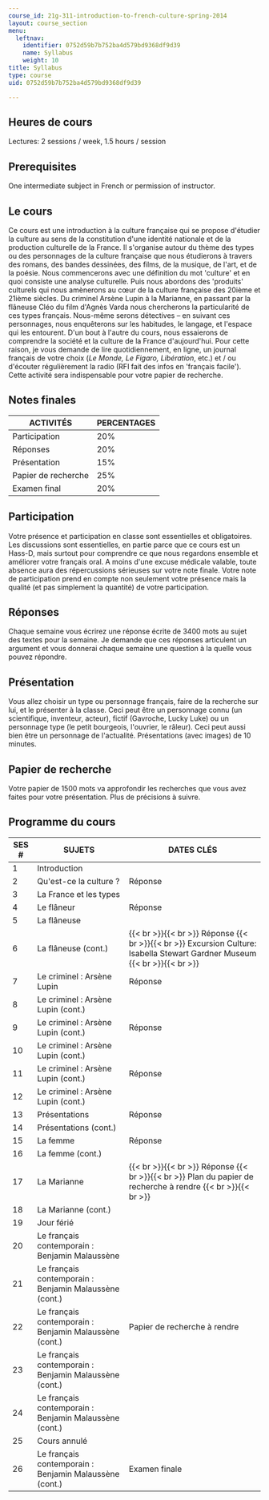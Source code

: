 ```yaml
---
course_id: 21g-311-introduction-to-french-culture-spring-2014
layout: course_section
menu:
  leftnav:
    identifier: 0752d59b7b752ba4d579bd9368df9d39
    name: Syllabus
    weight: 10
title: Syllabus
type: course
uid: 0752d59b7b752ba4d579bd9368df9d39

---
```


Heures de cours
---------------

Lectures: 2 sessions / week, 1.5 hours / session

Prerequisites
-------------

One intermediate subject in French or permission of instructor.

Le cours
--------

Ce cours est une introduction à la culture française qui se propose d'étudier la culture au sens de la constitution d'une identité nationale et de la production culturelle de la France. Il s'organise autour du thème des types ou des personnages de la culture française que nous étudierons à travers des romans, des bandes dessinées, des films, de la musique, de l'art, et de la poésie. Nous commencerons avec une définition du mot 'culture' et en quoi consiste une analyse culturelle. Puis nous abordons des 'produits' culturels qui nous amènerons au cœur de la culture française des 20ième et 21ième siècles. Du criminel Arsène Lupin à la Marianne, en passant par la flâneuse Cléo du film d'Agnès Varda nous chercherons la particularité de ces types français. Nous-même serons détectives – en suivant ces personnages, nous enquêterons sur les habitudes, le langage, et l'espace qui les entourent. D'un bout à l'autre du cours, nous essaierons de comprendre la société et la culture de la France d'aujourd'hui. Pour cette raison, je vous demande de lire quotidiennement, en ligne, un journal français de votre choix (_Le Monde, Le Figaro, Libération_, etc.) et / ou d'écouter régulièrement la radio (RFI fait des infos en 'français facile'). Cette activité sera indispensable pour votre papier de recherche.

Notes finales
-------------

| ACTIVITÉS | PERCENTAGES |
| --- | --- |
| Participation | 20% |
| Réponses | 20% |
| Présentation | 15% |
| Papier de recherche | 25% |
| Examen final | 20% 

Participation
-------------

Votre présence et participation en classe sont essentielles et obligatoires. Les discussions sont essentielles, en partie parce que ce cours est un Hass-D, mais surtout pour comprendre ce que nous regardons ensemble et améliorer votre français oral. A moins d'une excuse médicale valable, toute absence aura des répercussions sérieuses sur votre note finale. Votre note de participation prend en compte non seulement votre présence mais la qualité (et pas simplement la quantité) de votre participation.

Réponses
--------

Chaque semaine vous écrirez une réponse écrite de 3400 mots au sujet des textes pour la semaine. Je demande que ces réponses articulent un argument et vous donnerai chaque semaine une question à la quelle vous pouvez répondre.

Présentation
------------

Vous allez choisir un type ou personnage français, faire de la recherche sur lui, et le présenter à la classe. Ceci peut être un personnage connu (un scientifique, inventeur, acteur), fictif (Gavroche, Lucky Luke) ou un personnage type (le petit bourgeois, l'ouvrier, le râleur). Ceci peut aussi bien être un personnage de l'actualité. Présentations (avec images) de 10 minutes.

Papier de recherche
-------------------

Votre papier de 1500 mots va approfondir les recherches que vous avez faites pour votre présentation. Plus de précisions à suivre.

Programme du cours
------------------

| SES # | SUJETS | DATES CLÉS |
| --- | --- | --- |
| 1 | Introduction | &nbsp; |
| 2 | Qu'est-ce la culture ? | Réponse |
| 3 | La France et les types | &nbsp; |
| 4 | Le flâneur | Réponse |
| 5 | La flâneuse | &nbsp; |
| 6 | La flâneuse (cont.) |  {{< br >}}{{< br >}} Réponse {{< br >}}{{< br >}} Excursion Culture: Isabella Stewart Gardner Museum {{< br >}}{{< br >}}  |
| 7 | Le criminel : Arsène Lupin | Réponse |
| 8 | Le criminel : Arsène Lupin (cont.) | &nbsp; |
| 9 | Le criminel : Arsène Lupin (cont.) | Réponse |
| 10 | Le criminel : Arsène Lupin (cont.) | &nbsp; |
| 11 | Le criminel : Arsène Lupin (cont.) | Réponse |
| 12 | Le criminel : Arsène Lupin (cont.) | &nbsp; |
| 13 | Présentations | Réponse |
| 14 | Présentations (cont.) | &nbsp; |
| 15 | La femme | Réponse |
| 16 | La femme (cont.) | &nbsp; |
| 17 | La Marianne |  {{< br >}}{{< br >}} Réponse {{< br >}}{{< br >}} Plan du papier de recherche à rendre {{< br >}}{{< br >}}  |
| 18 | La Marianne (cont.) | &nbsp; |
| 19 | Jour férié | &nbsp; |
| 20 | Le français contemporain : Benjamin Malaussène | &nbsp; |
| 21 | Le français contemporain : Benjamin Malaussène (cont.) | &nbsp; |
| 22 | Le français contemporain : Benjamin Malaussène (cont.) | Papier de recherche à rendre |
| 23 | Le français contemporain : Benjamin Malaussène (cont.) | &nbsp; |
| 24 | Le français contemporain : Benjamin Malaussène (cont.) | &nbsp; |
| 25 | Cours annulé | &nbsp; |
| 26 | Le français contemporain : Benjamin Malaussène (cont.) | Examen finale